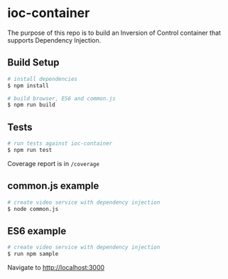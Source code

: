 # ioc-container

The purpose of this repo is to build an Inversion of Control container that supports Dependency Injection.

## Build Setup

```bash
# install dependencies
$ npm install

# build browser, ES6 and common.js
$ npm run build
```

## Tests

```bash
# run tests against ioc-container
$ npm run test
```

Coverage report is in `/coverage`

## common.js example

```bash
# create video service with dependency injection
$ node common.js
```

## ES6 example

```bash
# create video service with dependency injection
$ run npm sample
```

Navigate to [http://localhost:3000](http://localhost:3000)
